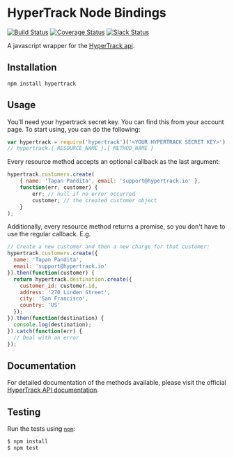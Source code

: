 HyperTrack Node Bindings
==========================
[![Build Status](https://travis-ci.org/hypertrack/hypertrack-node.svg)](https://travis-ci.org/hypertrack/hypertrack-python/)
[![Coverage Status](https://coveralls.io/repos/github/hypertrack/hypertrack-node/badge.svg?branch=master)](https://coveralls.io/github/hypertrack/hypertrack-node?branch=master)
[![Slack Status](http://slack.hypertrack.io/badge.svg)](http://slack.hypertrack.io)

A javascript wrapper for the [HyperTrack api](http://docs.hypertrack.io).

Installation
------------
```
npm install hypertrack
```

Usage
------

You'll need your hypertrack secret key. You can find this from your account page. To start using, you can do the following:

```javascript
var hypertrack = require('hypertrack')('<YOUR HYPERTRACK SECRET KEY>');
// hypertrack.{ RESOURCE_NAME }.{ METHOD_NAME }
```

Every resource method accepts an optional callback as the last argument:

```javascript
hypertrack.customers.create(
    { name: 'Tapan Pandita', email: 'support@hypertrack.io' },
    function(err, customer) {
        err; // null if no error occurred
        customer; // the created customer object
    }
);
```

Additionally, every resource method returns a promise, so you don't have to use the regular callback. E.g.

```javascript
// Create a new customer and then a new charge for that customer:
hypertrack.customers.create({
  name: 'Tapan Pandita',
  email: 'support@hypertrack.io'
}).then(function(customer) {
  return hypertrack.destination.create({
    customer_id: customer.id,
    address: '270 Linden Street',
    city: 'San Francisco',
    country: 'US'
  });
}).then(function(destination) {
  console.log(destination);
}).catch(function(err) {
  // Deal with an error
});
```

Documentation
-------------

For detailed documentation of the methods available, please visit the official [HyperTrack API documentation](http://docs.hypertrack.io).

Testing
-------
Run the tests using [`npm`](https://www.npmjs.com/):

```bash
$ npm install
$ npm test
```
